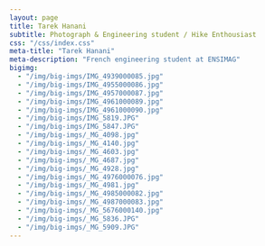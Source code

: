 ```yaml
---
layout: page
title: Tarek Hanani
subtitle: Photograph & Engineering student / Hike Enthousiast
css: "/css/index.css"
meta-title: "Tarek Hanani"
meta-description: "French engineering student at ENSIMAG"
bigimg:
  - "/img/big-imgs/IMG_4939000085.jpg"
  - "/img/big-imgs/IMG_4955000086.jpg"
  - "/img/big-imgs/IMG_4957000087.jpg"
  - "/img/big-imgs/IMG_4961000089.jpg"
  - "/img/big-imgs/IMG_4961000090.jpg"
  - "/img/big-imgs/IMG_5819.JPG"
  - "/img/big-imgs/IMG_5847.JPG"
  - "/img/big-imgs/_MG_4098.jpg"
  - "/img/big-imgs/_MG_4140.jpg"
  - "/img/big-imgs/_MG_4603.jpg"
  - "/img/big-imgs/_MG_4687.jpg"
  - "/img/big-imgs/_MG_4928.jpg"
  - "/img/big-imgs/_MG_4976000076.jpg"
  - "/img/big-imgs/_MG_4981.jpg"
  - "/img/big-imgs/_MG_4985000082.jpg"
  - "/img/big-imgs/_MG_4987000083.jpg"
  - "/img/big-imgs/_MG_5676000140.jpg"
  - "/img/big-imgs/_MG_5836.JPG"
  - "/img/big-imgs/_MG_5909.JPG"
---
```

